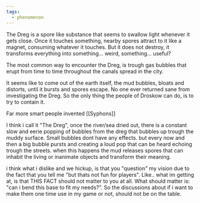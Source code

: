 ```yaml
---
tags:
  - phenomenon
---
```

The Dreg is a spore like substance that seems to swallow light whenever it gets close. Once it touches something, nearby spores attract to it like a magnet, consuming whatever it touches. But it does not destroy, it transforms everything into something... weird, something... useful?  

The most common way to encounter the Dreg, is trough gas bubbles that erupt from time to time throughout the canals spread in the city. 


It seems like to come out of the earth itself, the mud bubbles, bloats and distorts, until it bursts and spores escape. No one ever returned sane from investigating the Dreg. So the only thing the people of Droskow can do, is to try to contain it.

Far more smart people invented [[Syphons]] 











I think i call it "The Dreg", once the river/sea dried out, there is a constant slow and eerie popping of bubbles from the dreg that bubbles up trough the muddy surface. Small bubbles dont have any effects. but every now and then a big bubble pursts and creating a loud pop that can be heard echoing trough the streets. when this happens the mud releases spores that can inhabit the living or inanimate objects and transform their meaning.




i think what i dislike and we hickup, is that you "question" my vision due to the fact that you tell me "but thats not fun for players". Like.. what im getting at, is that THIS FACT should not matter to you at all. What should matter is: "can i bend this base to fit my needs?". So the discussions about if i want to make them one time use in my game or not, should not be on the table. 
